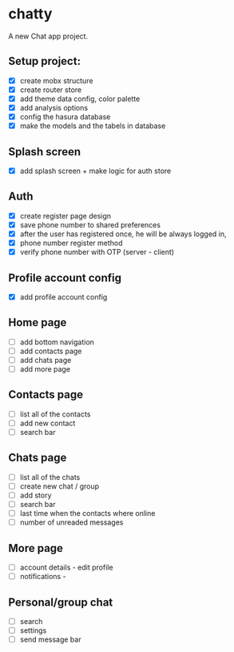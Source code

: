 # chatty

A new Chat app project.

## Setup project:

- [x] create mobx structure
- [x] create router store
- [x] add theme data config, color palette
- [x] add analysis options
- [x] config the hasura database
- [x] make the models and the tabels in database

## Splash screen

- [x] add splash screen + make logic for auth store

## Auth

- [x] create register page design
- [x] save phone number to shared preferences
- [x] after the user has registered once, he will be always logged in,
- [x] phone number register method
- [x] verify phone number with OTP (server - client)

## Profile account config

- [x] add profile account config

## Home page

- [ ] add bottom navigation
- [ ] add contacts page
- [ ] add chats page
- [ ] add more page

## Contacts page

- [ ] list all of the contacts
- [ ] add new contact
- [ ] search bar

## Chats page

- [ ] list all of the chats
- [ ] create new chat / group
- [ ] add story
- [ ] search bar
- [ ] last time when the contacts where online
- [ ] number of unreaded messages

## More page

- [ ] account details - edit profile
- [ ] notifications -

## Personal/group chat

- [ ] search
- [ ] settings
- [ ] send message bar
